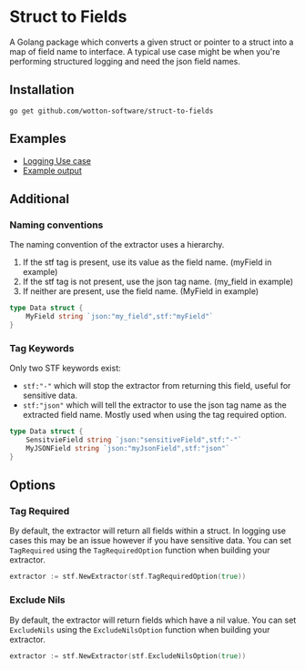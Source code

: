 # Struct to Fields
A Golang package which converts a given struct or pointer to a struct into a map of field name to interface. 
A typical use case might be when you're performing structured logging and need the json field names.


## Installation
`go get github.com/wotton-software/struct-to-fields`

## Examples

* [Logging Use case](https://github.com/wotton-software/struct-to-fields/blob/604c374fa41ee3f97c77f9669a0d24c9ac998296/cmd/logrus-example/main.go#L62)
* [Example output](https://github.com/wotton-software/struct-to-fields/blob/604c374fa41ee3f97c77f9669a0d24c9ac998296/pkg/stf/integration_test.go#L75)

## Additional
### Naming conventions
The naming convention of the extractor uses a hierarchy.
1. If the stf tag is present, use its value as the field name. (myField in example)
2. If the stf tag is not present, use the json tag name. (my_field in example)
3. If neither are present, use the field name. (MyField in example)

```go
type Data struct {
    MyField string `json:"my_field",stf:"myField"`
}
```

### Tag Keywords
Only two STF keywords exist:
 * `stf:"-"` which will stop the extractor from returning this field, useful for sensitive data.
 * `stf:"json"` which will tell the extractor to use the json tag name as the extracted field name. 
 Mostly used when using the tag required option.
```go
type Data struct {
    SensitvieField string `json:"sensitiveField",stf:"-"`
    MyJSONField string `json:"myJsonField",stf:"json"`
}
```
## Options

### Tag Required
By default, the extractor will return all fields within a struct. In logging use cases this 
may be an issue however if you have sensitive data. You can set `TagRequired` using the 
`TagRequiredOption` function when building your extractor. 

```go
extractor := stf.NewExtractor(stf.TagRequiredOption(true))
```


### Exclude Nils
By default, the extractor will return fields which have a nil value. 
You can set `ExcludeNils` using the `ExcludeNilsOption` function when building your extractor. 

```go
extractor := stf.NewExtractor(stf.ExcludeNilsOption(true))
```

